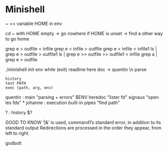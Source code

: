 # Minishell

~ == variable HOME in env

cd ~ with HOME empty -> go nowhere
if HOME is unset -> find a other way to go home

grep e > outfile < infile
grep e < infile > outfile
grep e < infile < infile1
ls | grep e > outfile > outfile1
ls | grep e >> outfile >> outfile1
< infile grep a | grep e > outfile


./minishell
init env
while (exit)
	readline		here doc -> quentin
	\n
	parse

	history
	test PATH
	exec (path, arg, env)





quentin : main "parsing + errors" $ENV heredoc "lister fd" signaux "open les fds" *
johanne : execution built-in pipes "find path"

? : history $?













GOOD TO KNOW
‘|&’ is used, command1’s standard error, in addition to its standard output
Redirections are processed in the order they appear, from left to right. 

godbolt